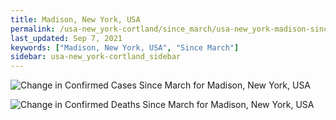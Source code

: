 ```yaml
---
title: Madison, New York, USA
permalink: /usa-new_york-cortland/since_march/usa-new_york-madison-since_march.html
last_updated: Sep 7, 2021
keywords: ["Madison, New York, USA", "Since March"]
sidebar: usa-new_york-cortland_sidebar
---
```


![Change in Confirmed Cases Since March for Madison, New York, USA](/covid_tracker/images/graphs/usa-new_york-madison-delta_confirmed-since_march_graph.png)

![Change in Confirmed Deaths Since March for Madison, New York, USA](/covid_tracker/images/graphs/usa-new_york-madison-delta_deaths-since_march_graph.png)
